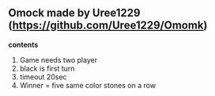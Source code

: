 Omock made by Uree1229  (https://github.com/Uree1229/Omomk)
-----------------------------------------------------------


**contents**

1. Game needs two player
2. black is first turn
3. timeout 20sec
4. Winner = five same color stones on a row
